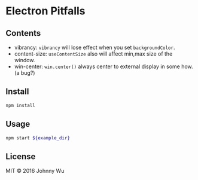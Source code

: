 # Electron Pitfalls

## Contents

  - vibrancy: `vibrancy` will lose effect when you set `backgroundColor`.
  - content-size: `useContentSize` also will affect min,max size of the window.
  - win-center: `win.center()` always center to external display in some how. (a bug?)

## Install

```bash
npm install
```

## Usage

```bash
npm start ${example_dir}
```

## License

MIT © 2016 Johnny Wu
